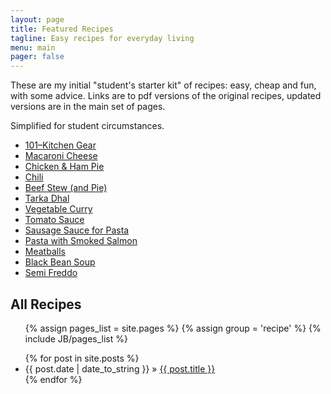 ```yaml
---
layout: page
title: Featured Recipes
tagline: Easy recipes for everyday living
menu: main
pager: false
---
```


These are my initial "student's starter kit" of recipes: easy, 
cheap and fun, with some advice. Links are to pdf versions of 
the original recipes, updated versions are in the main set of pages.

Simplified for student circumstances.

- [101–Kitchen Gear](../../assets/101KitchenGear.pdf)
- [Macaroni Cheese](../../assets/Macaroni_Cheese.pdf)
- [Chicken & Ham Pie](../../assets/ChickenHamPie.pdf)
- [Chili](../../assets/Chili.pdf)
- [Beef Stew (and Pie)](../../assets/BeefStew.pdf)
- [Tarka Dhal](../../assets/Dhal.pdf)
- [Vegetable Curry](../../assets/VegetableCurry.pdf)
- [Tomato Sauce](../../assets/TomatoSauce.pdf)
- [Sausage Sauce for Pasta](../../assets/SausageSauce.pdf)
- [Pasta with Smoked Salmon](../../assets/SalmonPasta.pdf)
- [Meatballs](../../assets/Meatballs.pdf)
- [Black Bean Soup](../../assets/BlackBeanSoup.pdf)
- [Semi Freddo](../../assets/SemiFreddo.pdf)


<h2>All Recipes</h2>
<ul>
	{% assign pages_list = site.pages %}
	{% assign group = 'recipe' %}
	{% include JB/pages_list %}
</ul>

<ul class="posts">
  {% for post in site.posts %}
    <li><span>{{ post.date | date_to_string }}</span> &raquo; <a href="{{ BASE_PATH }}{{ post.url }}">{{ post.title }}</a></li>
  {% endfor %}
</ul>
